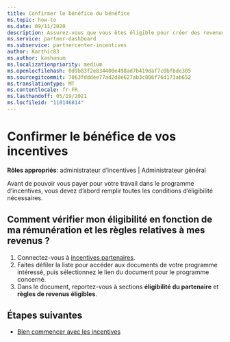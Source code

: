 ```yaml
---
title: Confirmer le bénéfice du bénéfice
ms.topic: how-to
ms.date: 09/11/2020
description: Assurez-vous que vous êtes éligible pour créer des revenus et êtes rémunéré dans le programme d’incentives. Vérifiez l’admissibilité et les règles de revenus de vos bénéfices dans l’espace partenaires.
ms.service: partner-dashboard
ms.subservice: partnercenter-incentives
author: Karthic83
ms.author: kashanum
ms.localizationpriority: medium
ms.openlocfilehash: 0d9b83f2e834400e498ad7b419daf7c8bfbde305
ms.sourcegitcommit: 7063fdddee77ad2d8e627ab3c806f76d173ab652
ms.translationtype: MT
ms.contentlocale: fr-FR
ms.lasthandoff: 05/19/2021
ms.locfileid: "110146814"
---
```

# <a name="confirm-your-incentives-earnings-eligibility"></a>Confirmer le bénéfice de vos incentives

**Rôles appropriés**: administrateur d’incentives | Administrateur général

Avant de pouvoir vous payer pour votre travail dans le programme d’incentives, vous devez d’abord remplir toutes les conditions d’éligibilité nécessaires.

## <a name="how-do-i-check-my-earning-eligibility-and-revenue-rules"></a>Comment vérifier mon éligibilité en fonction de ma rémunération et les règles relatives à mes revenus ?

1. Connectez-vous à [incentives partenaires](https://partner.microsoft.com/membership/partner-incentives).
2. Faites défiler la liste pour accéder aux documents de votre programme intéressé, puis sélectionnez le lien du document pour le programme concerné.
3. Dans le document, reportez-vous à sections **éligibilité du partenaire** et **règles de revenus éligibles**.

## <a name="next-steps"></a>Étapes suivantes

- [Bien commencer avec les incentives](incentives-get-started-intro.md)
